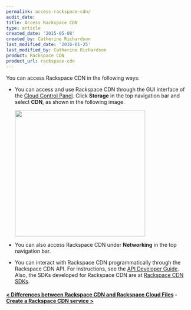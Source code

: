 ```yaml
---
permalink: access-rackspace-cdn/
audit_date:
title: Access Rackspace CDN
type: article
created_date: '2015-05-08'
created_by: Catherine Richardson
last_modified_date: '2016-01-25'
last_modified_by: Catherine Richardson
product: Rackspace CDN
product_url: rackspace-cdn
---
```


You can access Rackspace CDN in the following ways:

-   You can access and use Rackspace CDN through the GUI interface of
    the [Cloud Control Panel](https://mycloud.rackspace.com/). Click
    **Storage** in the top navigation bar and select **CDN**, as shown
    in the following image.

    <img src="{% asset_path rackspace-cdn/access-rackspace-cdn/AccessCDN_New_0.png %}" width="353" height="342" />

-   You can also access Rackspace CDN under **Networking** in the top
    navigation bar.

-   You can interact with Rackspace CDN programmatically through the
    Rackspace CDN API. For instructions, see the [API Developer
    Guide](https://developer.rackspace.com/docs/cdn/v1/developer-guide/).
    Also, the SDKs developed for Rackspace CDN are at [Rackspace CDN
    SDKs](https://developer.rackspace.com/docs/cdn/getting-started/).



#### [&lt; Differences between Rackspace CDN and Rackspace Cloud Files](/how-to/differences-between-rackspace-cdn-and-rackspace-cloud-files)    -    [Create a Rackspace CDN service &gt;](/how-to/create-a-rackspace-cdn-service)







